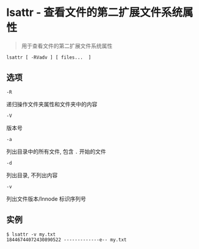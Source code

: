 # lsattr - 查看文件的第二扩展文件系统属性

> 用于查看文件的第二扩展文件系统属性

```
lsattr [ -RVadv ] [ files...  ]
```

## 选项

`-R`

递归操作文件夹属性和文件夹中的内容

`-V`

版本号

`-a`

列出目录中的所有文件, 包含 `.` 开始的文件

`-d`

列出目录, 不列出内容

`-v`

列出文件版本/Innode 标识序列号

## 实例

```
$ lsattr -v my.txt
18446744072430890522 -------------e-- my.txt
```

